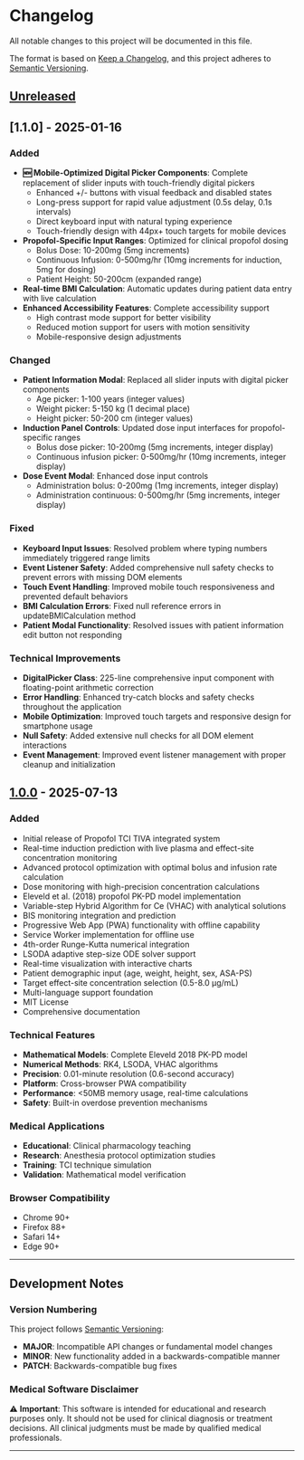 # Changelog

All notable changes to this project will be documented in this file.

The format is based on [Keep a Changelog](https://keepachangelog.com/en/1.0.0/),
and this project adheres to [Semantic Versioning](https://semver.org/spec/v2.0.0.html).

## [Unreleased]

## [1.1.0] - 2025-01-16

### Added
- **🆕 Mobile-Optimized Digital Picker Components**: Complete replacement of slider inputs with touch-friendly digital pickers
  - Enhanced +/- buttons with visual feedback and disabled states
  - Long-press support for rapid value adjustment (0.5s delay, 0.1s intervals)
  - Direct keyboard input with natural typing experience
  - Touch-friendly design with 44px+ touch targets for mobile devices
- **Propofol-Specific Input Ranges**: Optimized for clinical propofol dosing
  - Bolus Dose: 10-200mg (5mg increments)
  - Continuous Infusion: 0-500mg/hr (10mg increments for induction, 5mg for dosing)
  - Patient Height: 50-200cm (expanded range)
- **Real-time BMI Calculation**: Automatic updates during patient data entry with live calculation
- **Enhanced Accessibility Features**: Complete accessibility support
  - High contrast mode support for better visibility
  - Reduced motion support for users with motion sensitivity
  - Mobile-responsive design adjustments

### Changed
- **Patient Information Modal**: Replaced all slider inputs with digital picker components
  - Age picker: 1-100 years (integer values)
  - Weight picker: 5-150 kg (1 decimal place)
  - Height picker: 50-200 cm (integer values)
- **Induction Panel Controls**: Updated dose input interfaces for propofol-specific ranges
  - Bolus dose picker: 10-200mg (5mg increments, integer display)
  - Continuous infusion picker: 0-500mg/hr (10mg increments, integer display)
- **Dose Event Modal**: Enhanced dose input controls
  - Administration bolus: 0-200mg (1mg increments, integer display)
  - Administration continuous: 0-500mg/hr (5mg increments, integer display)

### Fixed
- **Keyboard Input Issues**: Resolved problem where typing numbers immediately triggered range limits
- **Event Listener Safety**: Added comprehensive null safety checks to prevent errors with missing DOM elements
- **Touch Event Handling**: Improved mobile touch responsiveness and prevented default behaviors
- **BMI Calculation Errors**: Fixed null reference errors in updateBMICalculation method
- **Patient Modal Functionality**: Resolved issues with patient information edit button not responding

### Technical Improvements
- **DigitalPicker Class**: 225-line comprehensive input component with floating-point arithmetic correction
- **Error Handling**: Enhanced try-catch blocks and safety checks throughout the application
- **Mobile Optimization**: Improved touch targets and responsive design for smartphone usage
- **Null Safety**: Added extensive null checks for all DOM element interactions
- **Event Management**: Improved event listener management with proper cleanup and initialization

## [1.0.0] - 2025-07-13

### Added
- Initial release of Propofol TCI TIVA integrated system
- Real-time induction prediction with live plasma and effect-site concentration monitoring
- Advanced protocol optimization with optimal bolus and infusion rate calculation
- Dose monitoring with high-precision concentration calculations
- Eleveld et al. (2018) propofol PK-PD model implementation
- Variable-step Hybrid Algorithm for Ce (VHAC) with analytical solutions
- BIS monitoring integration and prediction
- Progressive Web App (PWA) functionality with offline capability
- Service Worker implementation for offline use
- 4th-order Runge-Kutta numerical integration
- LSODA adaptive step-size ODE solver support
- Real-time visualization with interactive charts
- Patient demographic input (age, weight, height, sex, ASA-PS)
- Target effect-site concentration selection (0.5-8.0 μg/mL)
- Multi-language support foundation
- MIT License
- Comprehensive documentation

### Technical Features
- **Mathematical Models**: Complete Eleveld 2018 PK-PD model
- **Numerical Methods**: RK4, LSODA, VHAC algorithms
- **Precision**: 0.01-minute resolution (0.6-second accuracy)
- **Platform**: Cross-browser PWA compatibility
- **Performance**: <50MB memory usage, real-time calculations
- **Safety**: Built-in overdose prevention mechanisms

### Medical Applications
- **Educational**: Clinical pharmacology teaching
- **Research**: Anesthesia protocol optimization studies
- **Training**: TCI technique simulation
- **Validation**: Mathematical model verification

### Browser Compatibility
- Chrome 90+
- Firefox 88+
- Safari 14+
- Edge 90+

---

## Development Notes

### Version Numbering
This project follows [Semantic Versioning](https://semver.org/):
- **MAJOR**: Incompatible API changes or fundamental model changes
- **MINOR**: New functionality added in a backwards-compatible manner
- **PATCH**: Backwards-compatible bug fixes

### Medical Software Disclaimer
⚠️ **Important**: This software is intended for educational and research purposes only. It should not be used for clinical diagnosis or treatment decisions. All clinical judgments must be made by qualified medical professionals.

---

[Unreleased]: https://github.com/ysuzuki1978/propofol-tci-simulator/compare/v1.0.0...HEAD
[1.0.0]: https://github.com/ysuzuki1978/propofol-tci-simulator/releases/tag/v1.0.0